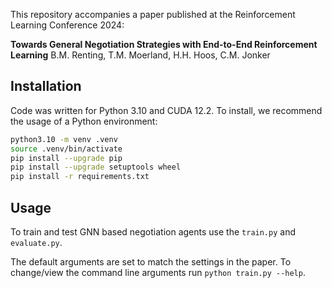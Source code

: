 This repository accompanies a paper published at the Reinforcement Learning Conference 2024:

**Towards General Negotiation Strategies with End-to-End Reinforcement Learning**
B.M. Renting, T.M. Moerland, H.H. Hoos, C.M. Jonker


## Installation
Code was written for Python 3.10 and CUDA 12.2. To install, we recommend the usage of a Python environment:
```bash
python3.10 -m venv .venv
source .venv/bin/activate
pip install --upgrade pip
pip install --upgrade setuptools wheel
pip install -r requirements.txt
```

## Usage
To train and test GNN based negotiation agents use the `train.py` and `evaluate.py`.

The default arguments are set to match the settings in the paper. To change/view the command line arguments run `python train.py --help`.